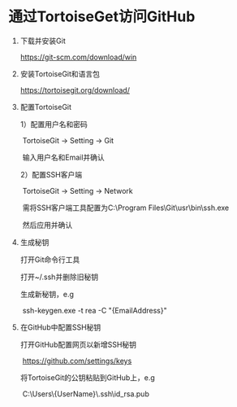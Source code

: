 # **通过TortoiseGet访问GitHub**

1. 下载并安装Git

   https://git-scm.com/download/win

2. 安装TortoiseGit和语言包

   https://tortoisegit.org/download/

3. 配置TortoiseGit

   1）配置用户名和密码

   ​	TortoiseGit -> Setting -> Git

   ​	输入用户名和Email并确认

   2）配置SSH客户端

   ​	TortoiseGit -> Setting -> Network

   ​	需将SSH客户端工具配置为C:\Program Files\Git\usr\bin\ssh.exe

   ​	然后应用并确认

4. 生成秘钥

   打开Git命令行工具

   打开~/.ssh并删除旧秘钥

   生成新秘钥，e.g

   ​	ssh-keygen.exe -t rea -C "{EmailAddress}"

5. 在GitHub中配置SSH秘钥

   打开GitHub配置网页以新增SSH秘钥

   ​	https://github.com/settings/keys

   将TortoiseGit的公钥粘贴到GitHub上，e.g

   ​	C:\Users\\{UserName}\\.ssh\id_rsa.pub

